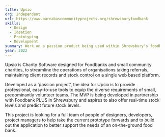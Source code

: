 ```yaml
---
title: Upsio
org: Independent
url: https://www.barnabascommunityprojects.org/shrewsburyfoodbank
skills:
  - Design
  - Ideation
  - Prototyping
  - Development
summary: Work on a passion product being used within Shrewsbury's foodbank to help maintaining client records and stock control on a single web based platform.
year: 2022
---
```


Upsio is Charity Software designed for Foodbanks and small community charities, to streamline the operations of organisations taking referrals, maintaining client records and stock control on a single web based platform.

Developed as a ‘passion project’, the idea for Upsio is to provide professional, easy-to-use tools to equip the diverse requirements of small, predominantly volunteer teams. The MVP is being developed in partnership with Foodbank PLUS in Shrewsbury and aspires to also offer real-time stock levels and predict future stock levels.

This project is looking for a full team of people of designers, developers, project managers to help take the current prototype forwards and to build out the application to better support the needs of an on-the-ground food bank.
